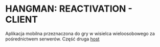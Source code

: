 # HANGMAN: REACTIVATION - CLIENT

Aplikacja mobilna przeznaczona do gry w wisielca wieloosobowego za pośrednictwem serwerów.
Część druga [host](https://github.com/stasio14/hangman-host)
